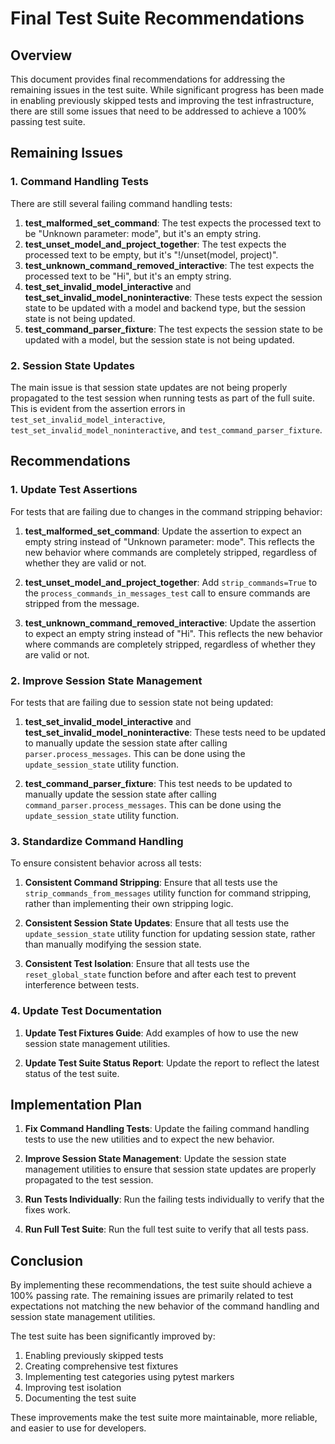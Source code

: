 # Final Test Suite Recommendations

## Overview

This document provides final recommendations for addressing the remaining issues in the test suite. While significant progress has been made in enabling previously skipped tests and improving the test infrastructure, there are still some issues that need to be addressed to achieve a 100% passing test suite.

## Remaining Issues

### 1. Command Handling Tests

There are still several failing command handling tests:

1. **test_malformed_set_command**: The test expects the processed text to be "Unknown parameter: mode", but it's an empty string.
2. **test_unset_model_and_project_together**: The test expects the processed text to be empty, but it's "!/unset(model, project)".
3. **test_unknown_command_removed_interactive**: The test expects the processed text to be "Hi", but it's an empty string.
4. **test_set_invalid_model_interactive** and **test_set_invalid_model_noninteractive**: These tests expect the session state to be updated with a model and backend type, but the session state is not being updated.
5. **test_command_parser_fixture**: The test expects the session state to be updated with a model, but the session state is not being updated.

### 2. Session State Updates

The main issue is that session state updates are not being properly propagated to the test session when running tests as part of the full suite. This is evident from the assertion errors in `test_set_invalid_model_interactive`, `test_set_invalid_model_noninteractive`, and `test_command_parser_fixture`.

## Recommendations

### 1. Update Test Assertions

For tests that are failing due to changes in the command stripping behavior:

1. **test_malformed_set_command**: Update the assertion to expect an empty string instead of "Unknown parameter: mode". This reflects the new behavior where commands are completely stripped, regardless of whether they are valid or not.

2. **test_unset_model_and_project_together**: Add `strip_commands=True` to the `process_commands_in_messages_test` call to ensure commands are stripped from the message.

3. **test_unknown_command_removed_interactive**: Update the assertion to expect an empty string instead of "Hi". This reflects the new behavior where commands are completely stripped, regardless of whether they are valid or not.

### 2. Improve Session State Management

For tests that are failing due to session state not being updated:

1. **test_set_invalid_model_interactive** and **test_set_invalid_model_noninteractive**: These tests need to be updated to manually update the session state after calling `parser.process_messages`. This can be done using the `update_session_state` utility function.

2. **test_command_parser_fixture**: This test needs to be updated to manually update the session state after calling `command_parser.process_messages`. This can be done using the `update_session_state` utility function.

### 3. Standardize Command Handling

To ensure consistent behavior across all tests:

1. **Consistent Command Stripping**: Ensure that all tests use the `strip_commands_from_messages` utility function for command stripping, rather than implementing their own stripping logic.

2. **Consistent Session State Updates**: Ensure that all tests use the `update_session_state` utility function for updating session state, rather than manually modifying the session state.

3. **Consistent Test Isolation**: Ensure that all tests use the `reset_global_state` function before and after each test to prevent interference between tests.

### 4. Update Test Documentation

1. **Update Test Fixtures Guide**: Add examples of how to use the new session state management utilities.

2. **Update Test Suite Status Report**: Update the report to reflect the latest status of the test suite.

## Implementation Plan

1. **Fix Command Handling Tests**: Update the failing command handling tests to use the new utilities and to expect the new behavior.

2. **Improve Session State Management**: Update the session state management utilities to ensure that session state updates are properly propagated to the test session.

3. **Run Tests Individually**: Run the failing tests individually to verify that the fixes work.

4. **Run Full Test Suite**: Run the full test suite to verify that all tests pass.

## Conclusion

By implementing these recommendations, the test suite should achieve a 100% passing rate. The remaining issues are primarily related to test expectations not matching the new behavior of the command handling and session state management utilities.

The test suite has been significantly improved by:

1. Enabling previously skipped tests
2. Creating comprehensive test fixtures
3. Implementing test categories using pytest markers
4. Improving test isolation
5. Documenting the test suite

These improvements make the test suite more maintainable, more reliable, and easier to use for developers.
